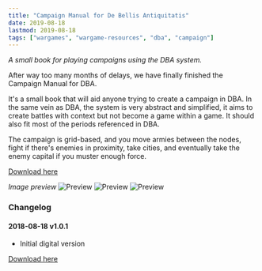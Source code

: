 ```yaml
---
title: "Campaign Manual for De Bellis Antiquitatis"
date: 2019-08-18
lastmod: 2019-08-18
tags: ["wargames", "wargame-resources", "dba", "campaign"]
---
```


*A small book for playing campaigns using the DBA system.*

<!--more--> 

After way too many months of delays, we have finally finished the Campaign Manual for DBA.

It's a small book that will aid anyone trying to create a campaign in DBA. In the same vein as DBA, the system is very abstract and simplified, it aims to create battles with context but not become a game within a game. It should also fit most of the periods referenced in DBA.

The campaign is grid-based, and you move armies between the nodes, fight if there's enemies in proximity, take cities, and eventually take the enemy capital if you muster enough force.

[Download here](https://cloud.ajimenez.es/index.php/s/pgGsYwBBz9Pcb8a/download)

*Image preview*
![Preview](https://cloud.ajimenez.es/index.php/s/A337zf4ndE8jfAd/preview)
![Preview](https://cloud.ajimenez.es/index.php/s/i7CxSJmfpLmnLT5/preview)
![Preview](https://cloud.ajimenez.es/index.php/s/s9Em9oJ98wW49BD/preview)

### Changelog

#### 2018-08-18 v1.0.1

- Initial digital version

[Download here](https://cloud.ajimenez.es/index.php/s/pgGsYwBBz9Pcb8a/download)


